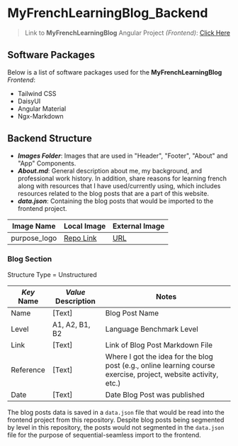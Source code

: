 # MyFrenchLearningBlog_Backend

> Link to **MyFrenchLearningBlog** Angular Project _(Frontend)_: [Click Here](https://github.com/kjeshang/my-french-learning-blog)

## Software Packages

Below is a list of software packages used for the **MyFrenchLearningBlog** _Frontend_:
* Tailwind CSS
* DaisyUI
* Angular Material
* Ngx-Markdown

## Backend Structure

* _**Images Folder**_: Images that are used in "Header", "Footer", "About" and "App" Components.
* _**About.md**_: General description about me, my background, and professional work history. In addition, share reasons for learning french along with resources that I have used/currently using, which includes resources related to the blog posts that are a part of this website.
* _**data.json**_: Containing the blog posts that would be imported to the frontend project.

|Image Name|Local Image|External Image|
|--|--|--|
|purpose_logo|[Repo Link](Images/purpose_image.jpg)|[URL](https://media.istockphoto.com/id/1455207009/vector/francais-megaphone-with-language-doodle-bubble.jpg?s=612x612&w=0&k=20&c=TQ_lDap11NUWFQEzVcau0wbNonceSEw6vguJm67UZ0o=)|

### Blog Section

Structure Type = Unstructured

|_Key_ Name|_Value_ Description|Notes|
|--|--|--|
|Name|[Text]|Blog Post Name|
|Level|A1, A2, B1, B2|Language Benchmark Level|
|Link|[Text]|Link of Blog Post Markdown File|
|Reference|[Text]|Where I got the idea for the blog post (e.g., online learning course exercise, project, website activity, etc.)|
|Date|[Text]|Date Blog Post was published|

The blog posts data is saved in a `data.json` file that would be read into the frontend project from this repository. Despite blog posts being segmented by level in this repository, the posts would not segmented in the `data.json` file for the purpose of sequential-seamless import to the frontend.
